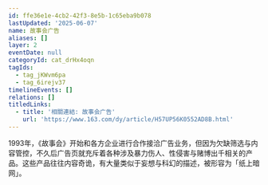 ```yaml
---
id: ffe36e1e-4cb2-42f3-8e5b-1c65eba9b078
lastUpdated: '2025-06-07'
name: 故事会广告
aliases: []
layer: 2
eventDate: null
categoryId: cat_drHx4oqn
tagIds:
  - tag_jKWvm6pa
  - tag_6irejv37
timelineEvents: []
relations: []
titledLinks:
  - title: '相關連結: 故事会广告'
    url: 'https://www.163.com/dy/article/H57UP56K0552AD8B.html'
---
```

1993年，《故事会》开始和各方企业进行合作接洽广告业务，但因为欠缺筛选与内容管控，不久后广告页就充斥着各种涉及暴力伤人、性侵害与赌博出千相关的产品。这些产品往往内容奇诡，有大量类似于妄想与科幻的描述，被形容为「纸上暗网」。
